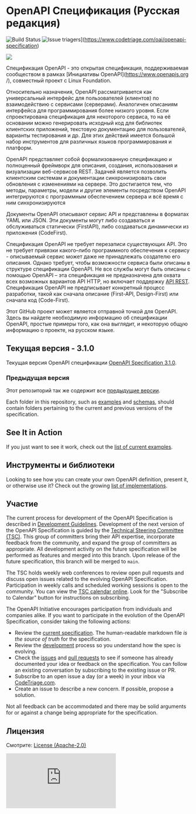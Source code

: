 # OpenAPI Спецификация (Русская редакция)

![Build Status](https://github.com/OAI/OpenAPI-Specification/workflows/validate-markdown/badge.svg) ![Issue triagers](https://www.codetriage.com/oai/openapi-specification/badges/users.svg)](https://www.codetriage.com/oai/openapi-specification)

![](https://avatars3.githubusercontent.com/u/16343502?v=3&s=200)


Спецификация OpenAPI - это открытая спецификация, поддерживаемая сообществом в рамках [Инициативы OpenAPI](https://www.openapis.org /), совместный проект с Linux Foundation.

Относительно назначения, OpenAPI рассматривается как универсальный интерфейс для пользователей (клиентов) по взаимодействию с сервисами (серверами). Аналогичен описаниям интерфейса для программирования более низкого уровня. Если спроектирована спецификация для некоторого сервиса, то на её основании можно генерировать исходный код для библиотек клиентских приложений, текстовую документацию для пользователей, варианты тестирования и др. Для этих действий имеется большой набор инструментов для различных языков программирования и платформ. 

OpenAPI представляет собой формализованную спецификацию и полноценный фреймворк для описания, создания, использования и визуализации веб-сервисов REST. Задачей является позволить клиентским системам и документации синхронизировать свои обновления с изменениями на сервере. Это достигается тем, что методы, параметры, модели и другие элементы посредством OpenAPI интегрируются с программным обеспечением сервера и всё время с ним синхронизируются

Документы OpenAPI описывают сервис API и представлены в форматах YAML или JSON. Эти документы могут либо создаваться и обслуживаться статически (FirstAPI), либо создаваться динамически из приложения (CodeFirst).

Спецификация OpenAPI не требует перезаписи существующих API. Это не требует привязки какого–либо программного обеспечения к сервису - описываемый сервис может даже не принадлежать создателю его описания. Однако требует, чтобы возможности сервиса были описаны в структуре спецификации OpenAPI. Не все службы могут быть описаны с помощью OpenAPI – эта спецификация не предназначена для охвата всех возможных вариантов API HTTP, но включает поддержку [API REST](https://en.wikipedia.org/wiki/Representational_state_transfer). Спецификация OpenAPI не предписывает конкретный процесс разработки, такой как сначала описание (First-API, Design-First) или сначала код (Code-First).

Этот GitHub проект может является отправной точкой для OpenAPI. Здесь вы найдете необходимую информацию об спецификации OpenAPI, простые примеры того, как она выглядит, и некоторую общую информацию о проекте, на русском языке.

## Текущая версия - 3.1.0

Текущая версия OpenAPI спецификации [OpenAPI Specification 3.1.0](versions/3.1.0.md).

### Предыдущая версия

Этот репозиторий так же содержит все [предыдущие версии](versions).

Each folder in this repository, such as [examples](examples) and [schemas](schemas), should contain folders pertaining to the current and previous versions of the specification.

## See It in Action

If you just want to see it work, check out the [list of current examples](examples).

## Инструменты и библиотеки

Looking to see how you can create your own OpenAPI definition, present it, or otherwise use it? Check out the growing
[list of implementations](IMPLEMENTATIONS.md).

## Участие

The current process for development of the OpenAPI Specification is described in 
[Development Guidelines](DEVELOPMENT.md).
Development of the next version of the OpenAPI Specification is guided by the [Technical Steering Committee (TSC)](https://www.openapis.org/participate/how-to-contribute/governance#TDC). This group of committers bring their API expertise, incorporate feedback from the community, and expand the group of committers as appropriate. All development activity on the future specification will be performed as features and merged into this branch. Upon release of the future specification, this branch will be merged to `main`.

The TSC holds weekly web conferences to review open pull requests and discuss open issues related to the evolving OpenAPI Specification. Participation in weekly calls and scheduled working sessions is open to the community. You can view the [TSC calendar online](https://openapi.groups.io/g/tsc/calendar). Look for the "Subscribe to Calendar" button for instructions on subscribing.

The OpenAPI Initiative encourages participation from individuals and companies alike. If you want to participate in the evolution of the OpenAPI Specification, consider taking the following actions:

* Review the [current specification](versions/3.1.0.md). The human-readable markdown file _is the source of truth_ for the specification.
* Review the [development](DEVELOPMENT.md) process so you understand how the spec is evolving.
* Check the [issues](https://github.com/OAI/OpenAPI-Specification/issues) and [pull requests](https://github.com/OAI/OpenAPI-Specification/pulls) to see if someone has already documented your idea or feedback on the specification. You can follow an existing conversation by subscribing to the existing issue or PR.
* Subscribe to an open issue a day (or a week) in your inbox via [CodeTriage.com](https://www.codetriage.com/oai/openapi-specification).
* Create an issue to describe a new concern. If possible, propose a solution.

Not all feedback can be accommodated and there may be solid arguments for or against a change being appropriate for the specification.

## Лицензия

Смотрите: [License (Apache-2.0)](https://github.com/OAI/OpenAPI-Specification/blob/main/LICENSE)

![Analytics](https://ga-beacon.appspot.com/UA-831873-42/readme.md?pixel)
